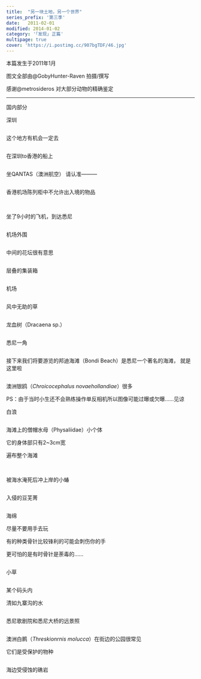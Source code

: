 ```yaml
---
title:  "另一块土地，另一个世界"
series_prefix: '第三季'
date:   2011-02-01
modified: 2014-01-02
category: '｢发现｣ 正篇'
multipage: true
cover: 'https://i.postimg.cc/907bgTDF/46.jpg'
---
```

本篇发生于2011年1月

图文全部由@GobyHunter-Raven 拍摄/撰写

感谢@metrosideros 对大部分动物的精确鉴定

---

国内部分

深圳

<img class='disc' data-src='https://lykoseremos.github.io/gmalb-01/dis3/1.jpg'>

这个地方有机会一定去

<img class='disc' data-src='https://lykoseremos.github.io/gmalb-01/dis3/2.jpg'>

在深圳to香港的船上

<img class='disc' data-src='https://lykoseremos.github.io/gmalb-01/dis3/3.jpg'>

坐QANTAS（澳洲航空） 请认准———

<img class='disc' data-src='https://lykoseremos.github.io/gmalb-01/dis3/4.jpg'>

香港机场陈列柜中不允许出入境的物品

<img class='disc' data-src='https://lykoseremos.github.io/gmalb-01/dis3/5.jpg'>

<img class='disc' data-src='https://lykoseremos.github.io/gmalb-01/dis3/6.jpg'>

<img class='disc' data-src='https://lykoseremos.github.io/gmalb-01/dis3/7.jpg'>

<img class='disc' data-src='https://lykoseremos.github.io/gmalb-01/dis3/154913ougwogw9hhwzeazg.jpg'>

<img class='disc' data-src='https://lykoseremos.github.io/gmalb-01/dis3/8.jpg'>


坐了9小时的飞机，到达悉尼

<img class='disc' data-src='https://lykoseremos.github.io/gmalb-01/dis3/9.jpg'>


机场外围

<img class='disc' data-src='https://lykoseremos.github.io/gmalb-01/dis3/10.jpg'>


中间的花坛很有意思

<img class='disc' data-src='https://lykoseremos.github.io/gmalb-01/dis3/11.jpg'>


层叠的集装箱

<img class='disc' data-src='https://lykoseremos.github.io/gmalb-01/dis3/12.jpg'>


机场

<img class='disc' data-src='https://lykoseremos.github.io/gmalb-01/dis3/13.jpg'>


风中无助的草

<img class='disc' data-src='https://lykoseremos.github.io/gmalb-01/dis3/14.jpg'>


龙血树（Dracaena sp.）

<img class='disc' data-src='https://lykoseremos.github.io/gmalb-01/dis3/15.jpg'>


悉尼一角

<img class='disc' data-src='https://lykoseremos.github.io/gmalb-01/dis3/16.jpg'>


接下来我们将要游览的邦迪海滩（Bondi Beach）是悉尼一个著名的海滩， 就是这里啦

<img class='disc' data-src='https://lykoseremos.github.io/gmalb-01/dis3/17.jpg'>

澳洲银鸥（<i>Chroicocephalus novaehollandiae</i>）很多

PS：由于当时小生还不会熟练操作单反相机所以图像可能过曝或欠曝……见谅

白浪

<img class='disc' data-src='https://lykoseremos.github.io/gmalb-01/dis3/18.jpg'>

海滩上的僧帽水母（Physaliidae）小个体

它的身体部只有2~3cm宽

遍布整个海滩

<img class='disc' data-src='https://lykoseremos.github.io/gmalb-01/dis3/20.jpg'>

<img class='disc' data-src='https://lykoseremos.github.io/gmalb-01/dis3/19.jpg'>

被海水淹死后冲上岸的小蝽

<img class='disc' data-src='https://lykoseremos.github.io/gmalb-01/dis3/21.jpg'>

入侵的豆芜菁

<img class='disc' data-src='https://lykoseremos.github.io/gmalb-01/dis3/22.jpg'>

海绵

尽量不要用手去玩

有的种类骨针比较锋利的可能会刺伤你的手

更可怕的是有时骨针是荼毒的……

<img class='disc' data-src='https://lykoseremos.github.io/gmalb-01/dis3/23.jpg'>

小草

<img class='disc' data-src='https://lykoseremos.github.io/gmalb-01/dis3/26.jpg'>

某个码头内

清如九寨沟的水

<img class='disc' data-src='https://lykoseremos.github.io/gmalb-01/dis3/25.jpg'>

悉尼歌剧院和悉尼大桥的远景照

<img class='disc' data-src='https://lykoseremos.github.io/gmalb-01/dis3/27.jpg'>

澳洲白鹮（<i>Threskionrnis molucca</i>）在街边的公园很常见

它们是受保护的物种

<img class='disc' data-src='https://lykoseremos.github.io/gmalb-01/dis3/28.jpg'>

海边受侵蚀的礁岩

<img class='disc' data-src='https://lykoseremos.github.io/gmalb-01/dis3/29.jpg'>

<img class='disc' data-src='https://lykoseremos.github.io/gmalb-01/dis3/30.jpg'>
